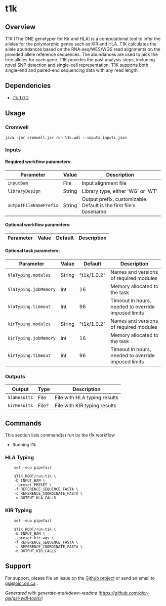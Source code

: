 # t1k

## Overview
T1K (The ONE genotyper for Kir and HLA) is a computational tool to infer the alleles for the polymorphic genes such as KIR and HLA. T1K calculates the allele abundances based on the RNA-seq/WES/WGS read alignments on the provided allele reference sequences. The abundances are used to pick the true alleles for each gene. T1K provides the post analysis steps, including novel SNP detection and single-cell representation. T1K supports both single-end and paired-end sequencing data with any read length.

## Dependencies

* [t1k 1.0.2](https://github.com/mourisl/T1K)


## Usage

### Cromwell
```
java -jar cromwell.jar run t1k.wdl --inputs inputs.json
```

### Inputs

#### Required workflow parameters:
Parameter|Value|Description
---|---|---
`inputBam`|File|Input alignment file
`libraryDesign`|String|Library type, either 'WG' or 'WT'
`outputFileNamePrefix`|String|Output prefix, customizable. Default is the first file's basename.


#### Optional workflow parameters:
Parameter|Value|Default|Description
---|---|---|---


#### Optional task parameters:
Parameter|Value|Default|Description
---|---|---|---
`hlaTyping.modules`|String|"t1k/1.0.2"|Names and versions of required modules
`hlaTyping.jobMemory`|Int|16|Memory allocated to the task
`hlaTyping.timeout`|Int|96|Timeout in hours, needed to override imposed limits
`kirTyping.modules`|String|"t1k/1.0.2"|Names and versions of required modules
`kirTyping.jobMemory`|Int|16|Memory allocated to the task
`kirTyping.timeout`|Int|96|Timeout in hours, needed to override imposed limits


### Outputs

Output | Type | Description
---|---|---
`hlaResults`|File|File with HLA typing results
`kirResults`|File?|File with KIR typing results


## Commands
 This section lists command(s) run by the t1k workflow
 
 * Running t1k
 
 ### HLA Typing 
 
 ```
     set -euo pipefail
 
     $T1K_ROOT/run-t1k \
     -b INPUT_BAM \
     --preset PRESET \
     -f REFERENCE_SEQUENCE_FASTA \
     -c REFERENCE_COORDINATE_FASTA \
     -o OUTPUT_HLA_CALLS
   ```

 ### KIR Typing
 ```
     set -euo pipefail
 
     $T1K_ROOT/run-t1k \
     -b INPUT_BAM \
     --preset kir-wgs \
     -f REFERENCE_SEQUENCE_FASTA \
     -c REFERENCE_COORDINATE_FASTA \
     -o OUTPUT_KIR_CALLS
   ```

 ## Support

For support, please file an issue on the [Github project](https://github.com/oicr-gsi) or send an email to gsi@oicr.on.ca .

_Generated with generate-markdown-readme (https://github.com/oicr-gsi/gsi-wdl-tools/)_
